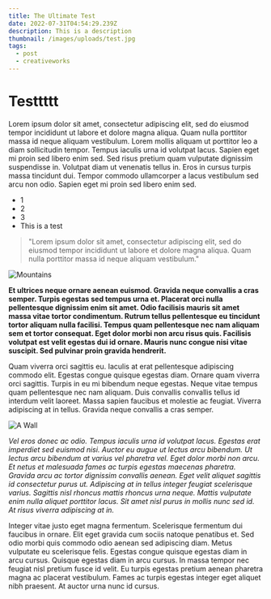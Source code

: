 ```yaml
---
title: The Ultimate Test
date: 2022-07-31T04:54:29.239Z
description: This is a description
thumbnail: /images/uploads/test.jpg
tags:
  - post
  - creativeworks
---
```

# Testtttt

Lorem ipsum dolor sit amet, consectetur adipiscing elit, sed do eiusmod tempor incididunt ut labore et dolore magna aliqua. Quam nulla porttitor massa id neque aliquam vestibulum. Lorem mollis aliquam ut porttitor leo a diam sollicitudin tempor. Tempus iaculis urna id volutpat lacus. Sapien eget mi proin sed libero enim sed. Sed risus pretium quam vulputate dignissim suspendisse in. Volutpat diam ut venenatis tellus in. Eros in cursus turpis massa tincidunt dui. Tempor commodo ullamcorper a lacus vestibulum sed arcu non odio. Sapien eget mi proin sed libero enim sed.

* 1
* 2
* 3
* This is a test

> "Lorem ipsum dolor sit amet, consectetur adipiscing elit, sed do eiusmod tempor incididunt ut labore et dolore magna aliqua. Quam nulla porttitor massa id neque aliquam vestibulum."

![](/images/uploads/background.jpg "Mountains")

**Et ultrices neque ornare aenean euismod. Gravida neque convallis a cras semper. Turpis egestas sed tempus urna et. Placerat orci nulla pellentesque dignissim enim sit amet. Odio facilisis mauris sit amet massa vitae tortor condimentum. Rutrum tellus pellentesque eu tincidunt tortor aliquam nulla facilisi. Tempus quam pellentesque nec nam aliquam sem et tortor consequat. Eget dolor morbi non arcu risus quis. Facilisis volutpat est velit egestas dui id ornare. Mauris nunc congue nisi vitae suscipit. Sed pulvinar proin gravida hendrerit.**

Quam viverra orci sagittis eu. Iaculis at erat pellentesque adipiscing commodo elit. Egestas congue quisque egestas diam. Ornare quam viverra orci sagittis. Turpis in eu mi bibendum neque egestas. Neque vitae tempus quam pellentesque nec nam aliquam. Duis convallis convallis tellus id interdum velit laoreet. Massa sapien faucibus et molestie ac feugiat. Viverra adipiscing at in tellus. Gravida neque convallis a cras semper.

![A Wall](/images/uploads/test.jpg "A Wall")

*Vel eros donec ac odio. Tempus iaculis urna id volutpat lacus. Egestas erat imperdiet sed euismod nisi. Auctor eu augue ut lectus arcu bibendum. Ut lectus arcu bibendum at varius vel pharetra vel. Eget dolor morbi non arcu. Et netus et malesuada fames ac turpis egestas maecenas pharetra. Gravida arcu ac tortor dignissim convallis aenean. Eget velit aliquet sagittis id consectetur purus ut. Adipiscing at in tellus integer feugiat scelerisque varius. Sagittis nisl rhoncus mattis rhoncus urna neque. Mattis vulputate enim nulla aliquet porttitor lacus. Sit amet nisl purus in mollis nunc sed id. At risus viverra adipiscing at in.*

Integer vitae justo eget magna fermentum. Scelerisque fermentum dui faucibus in ornare. Elit eget gravida cum sociis natoque penatibus et. Sed odio morbi quis commodo odio aenean sed adipiscing diam. Metus vulputate eu scelerisque felis. Egestas congue quisque egestas diam in arcu cursus. Quisque egestas diam in arcu cursus. In massa tempor nec feugiat nisl pretium fusce id velit. Eu turpis egestas pretium aenean pharetra magna ac placerat vestibulum. Fames ac turpis egestas integer eget aliquet nibh praesent. At auctor urna nunc id cursus.